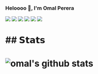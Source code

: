 ### Heloooo 👋, I'm Omal Perera

[![](https://vistr.dev/badge?repo=omalperera.omalperera&corners=square)](https://github.com/Elfocrash/vistr.dev)
[![](https://img.shields.io/badge/-@omalperera-%231DA1F2?style=flat-square&logo=twitter&logoColor=ffffff)](https://twitter.com/omalperera)
[![](https://img.shields.io/badge/-@omalperera-%23181717?style=flat-square&logo=github)](https://github.com/omalperera)
[![](https://img.shields.io/badge/-omalperera-%23ef8236?style=flat-square&logo=stackoverflow&logoColor=ffffff)](https://stackoverflow.com/users/4744975/omal-perera)
[![](https://img.shields.io/badge/-Omal%20Perera-blue?style=flat-square&logo=Linkedin&logoColor=white&link=https://www.linkedin.com/in/omalperera/)](https://www.linkedin.com/in/omalperera/)
[![](https://img.shields.io/website?color=0ab9e6&style=flat-square&up_message=omalperera.github.io&url=https%3A%2F%2Fomalperera.github.io)](https://omalperera.github.io/)

# ## 𝗦𝘁𝗮𝘁𝘀

# ![omal's github stats](https://github-readme-stats.vercel.app/api?username=omalperera&show_icons=true&theme=prussian)
